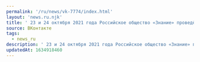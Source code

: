 ```yaml
---
permalink: '/ru/news/vk-7774/index.html'
layout: 'news.ru.njk'
title: ' 23 и 24 октября 2021 года Российское общество «Знание» проведёт Марафон знаний: «Карьера и sof'
source: ВКонтакте
tags:
  - news_ru
description: ' 23 и 24 октября 2021 года Российское общество «Знание» проведёт Марафон знаний: «Карьера и sof'
updatedAt: 1634918460
---
```

